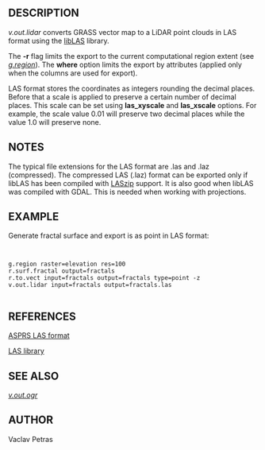 
## DESCRIPTION

*v.out.lidar* converts GRASS vector map to a LiDAR point clouds
in LAS format using the [libLAS](https://liblas.org) library.

The **-r** flag limits the export to the current computational region
extent (see *[g.region](g.region.html)*).
The **where** option limits the export by attributes (applied only
when the columns are used for export).

LAS format stores the coordinates as integers rounding the decimal places.
Before that a scale is applied to preserve a certain number of decimal
places. This scale can be set using **las\_xyscale** and **las\_xscale**
options. For example, the scale value 0.01 will preserve two decimal
places while the value 1.0 will preserve none.

## NOTES

The typical file extensions for the LAS format are .las and .laz (compressed).
The compressed LAS (.laz) format can be exported only if libLAS has been
compiled with [LASzip](https://laszip.org/) support.
It is also good when libLAS was compiled with GDAL. This is needed when
working with projections.

## EXAMPLE

Generate fractal surface and export is as point in LAS format:

```


g.region raster=elevation res=100
r.surf.fractal output=fractals
r.to.vect input=fractals output=fractals type=point -z
v.out.lidar input=fractals output=fractals.las


```

## REFERENCES

[ASPRS LAS format](https://www.asprs.org/committee-general/laser-las-file-format-exchange-activities.html)

[LAS library](https://liblas.org/)

## SEE ALSO

*[v.out.ogr](v.out.ogr.html)*

## AUTHOR

Vaclav Petras

